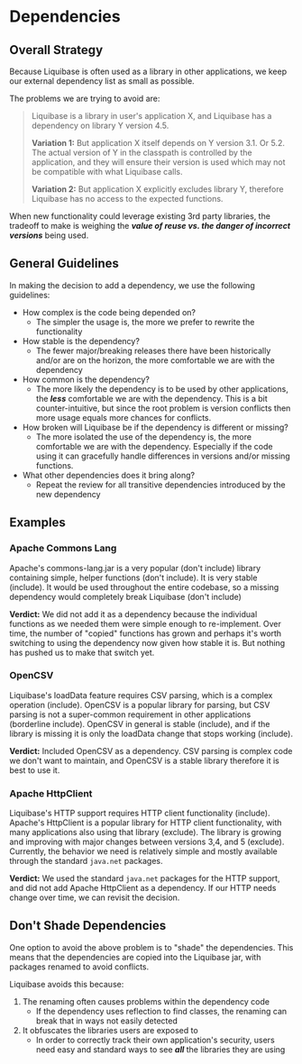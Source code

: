 # Dependencies

## Overall Strategy

Because Liquibase is often used as a library in other applications, we keep our external dependency list as small as possible. 

The problems we are trying to avoid are:
> Liquibase is a library in user's application X, and Liquibase has a dependency on library Y version 4.5.
> 
> **Variation 1:** But application X itself depends on Y version 3.1. Or 5.2.
> The actual version of Y in the classpath is controlled by the application, and they will ensure their version is used which may not be compatible with what Liquibase calls.
> 
> **Variation 2:** But application X explicitly excludes library Y, therefore Liquibase has no access to the expected functions. 

When new functionality could leverage existing 3rd party libraries, the tradeoff to make is weighing the **_value of reuse vs. the danger of incorrect versions_** being used.

## General Guidelines

In making the decision to add a dependency, we use the following guidelines:

- How complex is the code being depended on? 
    - The simpler the usage is, the more we prefer to rewrite the functionality
- How stable is the dependency? 
    - The fewer major/breaking releases there have been historically and/or are on the horizon, the more comfortable we are with the dependency
- How common is the dependency? 
    - The more likely the dependency is to be used by other applications, the **_less_** comfortable we are with the dependency. This is a bit counter-intuitive, but since the root problem is version conflicts then more usage equals more chances for conflicts.  
- How broken will Liquibase be if the dependency is different or missing?
    - The more isolated the use of the dependency is, the more comfortable we are with the dependency. Especially if the code using it can gracefully handle differences in versions and/or missing functions.
- What other dependencies does it bring along?
    - Repeat the review for all transitive dependencies introduced by the new dependency  

## Examples

### Apache Commons Lang

Apache's commons-lang.jar is a very popular (don't include) library containing simple, helper functions (don't include). It is very stable (include). It would be used throughout the entire codebase, so a missing dependency would completely break Liquibase (don't include)

**Verdict:** We did not add it as a dependency because the individual functions as we needed them were simple enough to re-implement. Over time, the number of "copied" functions has grown and perhaps it's worth switching to using the dependency now given how stable it is. 
But nothing has pushed us to make that switch yet.

### OpenCSV

Liquibase's loadData feature requires CSV parsing, which is a complex operation (include). OpenCSV is a popular library for parsing, but CSV parsing is not a super-common requirement in other applications (borderline include).
OpenCSV in general is stable (include), and if the library is missing it is only the loadData change that stops working (include).

**Verdict:** Included OpenCSV as a dependency. CSV parsing is complex code we don't want to maintain, and OpenCSV is a stable library therefore it is best to use it.

### Apache HttpClient

Liquibase's HTTP support requires HTTP client functionality (include). Apache's HttpClient is a popular library for HTTP client functionality, with many applications also using that library (exclude).
The library is growing and improving with major changes between versions 3,4, and 5 (exclude). Currently, the behavior we need is relatively simple and mostly available through the standard `java.net` packages.

**Verdict:** We used the standard `java.net` packages for the HTTP support, and did not add Apache HttpClient as a dependency. If our HTTP needs change over time, we can revisit the decision.


## Don't Shade Dependencies

One option to avoid the above problem is to "shade" the dependencies. This means that the dependencies are copied into the Liquibase jar, with packages renamed to avoid conflicts.

Liquibase avoids this because:

1. The renaming often causes problems within the dependency code
    - If the dependency uses reflection to find classes, the renaming can break that in ways not easily detected
2. It obfuscates the libraries users are exposed to
    - In order to correctly track their own application's security, users need easy and standard ways to see **_all_** the libraries they are using 


